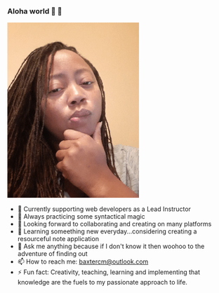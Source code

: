### Aloha world 🌺 👋 
<img src="greeter.gif" width=300 align=0 auto>

- 🔭 Currently supporting web developers as a Lead Instructor
- 🌱 Always practicing some syntactical magic
- 👯 Looking forward to collaborating and creating on many platforms
- 🤔 Learning someething new everyday...considering creating a resourceful note application
- 💬 Ask me anything because if I don't know it then woohoo to the adventure of finding out
- 📫 How to reach me: baxtercm@outlook.com
- ⚡ Fun fact: Creativity, teaching, learning and implementing that knowledge are the fuels to my passionate approach to life.

